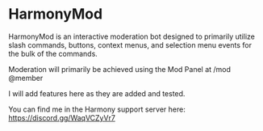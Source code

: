 # HarmonyMod

HarmonyMod is an interactive moderation bot designed to primarily utilize slash commands, buttons, context menus, and selection menu events for the bulk of the commands.

Moderation will primarily be achieved using the Mod Panel at /mod @member

I will add features here as they are added and tested.

You can find me in the Harmony support server here: https://discord.gg/WaqVCZyVr7

